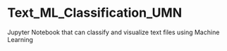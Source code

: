 # Text_ML_Classification_UMN
Jupyter Notebook that can classify and visualize text files using Machine Learning
